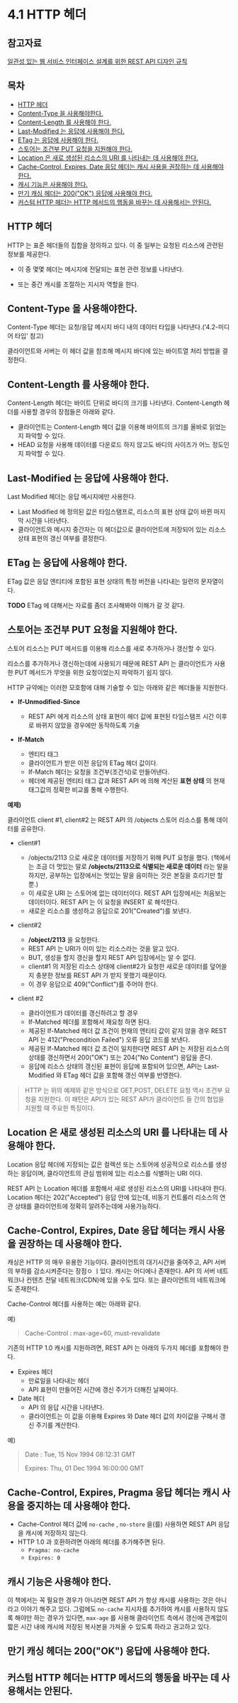 # 4.1 HTTP 헤더

## 참고자료

[일관성 있는 웹 서비스 인터페이스 설계를 위한 REST API 디자인 규칙](www.yes24.com/Product/Goods/17945500) 



## 목차

- [HTTP 헤더](#HTTP-헤더)
- [Content-Type 을 사용해야한다.](#content-type-을-사용해야한다.)
- [Content-Length 를 사용해야 한다.](#content-length-를-사용해야-한다.)
- [Last-Modified 는 응답에 사용해야 한다.](#last-modified-는-응답에-사용해야-한다.)
- [ETag 는 응답에 사용해야 한다.](#etag-는-응답에-사용해야-한다.)
- [스토어는 조건부 PUT 요청을 지원해야 한다.](#스토어는-조건부-put-요청을-지원해야-한다.)
- [Location 은 새로 생성된 리소스의 URI 를 나타내는 데 사용해야 한다.](#location-은-새로-생성된-리소스의-uri-를-나타내는-데-사용해야-한다.)
- [Cache-Control, Expires, Date 응답 헤더는 캐시 사용을 권장하는 데 사용해야 한다.](#cache-control,-expires,-date-응답-헤더는-캐시-사용을-권장하는-데-사용해야-한다.)
- [캐시 기능은 사용해야 한다.](#캐시-기능은-사용해야-한다.)
- [만기 캐싱 헤더는 200("OK") 응답에 사용해야 한다.](#만기-캐싱-헤더는-200("ok")-응답에-사용해야-한다.)
- [커스텀 HTTP 헤더는 HTTP 메서드의 행동을 바꾸는 데 사용해서는 안된다.](#커스텀-http-헤더는-http-메서드의-행동을-바꾸는-데-사용해서는-안된다.)

  

## HTTP 헤더

HTTP 는 표준 헤더들의 집합을 정의하고 있다. 이 중 일부는 요청된 리소스에 관련된 정보를 제공한다.  

- 이 중 몇몇 헤더는 메시지에 전달되는 표현 관련 정보를 나타낸다.

- 또는 중간 캐시를 조절하는 지시자 역할을 한다.

  

## Content-Type 을 사용해야한다.

Content-Type 헤더는 요청/응답 메시지 바디 내의 데이터 타입을 나타낸다.('4.2-미디어 타입' 참고)

클라이언트와 서버는 이 헤더 값을 참조해 메시지 바디에 있는 바이트열 처리 방법을 결정한다.  

## Content-Length 를 사용해야 한다.

Content-Length 헤더는 바이트 단위로 바디의 크기를 나타낸다. Content-Length 헤더를 사용할 경우의 장점들은 아래와 같다.

- 클라이언트는 Content-Length 헤더 값을 이용해 바이트의 크기를 올바로 읽었는지 파악할 수 있다.
- HEAD 요청을 사용해 데이터를 다운로드 하지 않고도 바디의 사이즈가 어느 정도인지 파악할 수 있다.

  

## Last-Modified 는 응답에 사용해야 한다.

Last Modified 헤더는 응답 메시지에만 사용한다. 

- Last Modified 에 정의된 값은 타임스탬프로, 리소스의 표현 상태 값이 바뀐 마지막 시간을 나타낸다.
- 클라이언트와 메시지 중간자는 이 헤더값으로 클라이언트에 저장되어 있는 리소스 상태 표현의 갱신 여부를 결정한다.



## ETag 는 응답에 사용해야 한다.

ETag 값은 응답 엔티티에 포함된 표현 상태의 특정 버전을 나타내는 일련의 문자열이다.

**TODO** ETag 에 대해서는 자료를 좀더 조사해봐야 이해가 갈 것 같다.







## 스토어는 조건부 PUT 요청을 지원해야 한다.

스토어 리소스는 PUT 메서드를 이용해 리소스를 새로 추가하거나 갱신할 수 있다.  

리소스를 추가하거나 갱신하는데에 사용되기 때문에 REST API 는 클라이언트가 사용한 PUT 메서드가 무엇을 위한 요청이었는지 파악하기 쉽지 않다.

HTTP 규약에는 이러한 모호함에 대해 기술할 수 있는 아래와 같은 헤더들을 지원한다. 

- **If-Unmodified-Since**
  
  - REST API 에게 리소스의 상태 표현이 헤더 값에 표현된 타임스탬프 시간 이후로 바뀌지 않았을 경우에만 동작하도록 기술
- **If-Match**
  - 엔티티 태그
  - 클라이언트가 받은 이전 응답의 ETag 헤더 값이다.
  - If-Match 헤더는 요청을 조건부(조건식)로 만들어낸다.
  - 헤더에 제공된 엔티티 태그 값과 REST API 에 의해 계산된 **표현 상태** 의 현재 태그값의 정확한 비교를 통해 수행한다.

  

**예제)**  

클라이언트 client #1, client#2 는 REST API 의 /objects 스토어 리소스를 통해 데이터를 공유한다.

- client#1
  - /objects/2113 으로 새로운 데이터를 저장하기 위해 PUT 요청을 했다.
    (책에서는 조금 더 멋있는 말로 **/objects/2113으로 식별되는 새로운 데이터** 라는 말을 하지만, 공부하는 입장에서는 멋있는 말을 음미하는 것은 본질을 흐리기만 할뿐.)
  - 이 새로운 URI 는 스토어에 없는 데이터이다. REST API 입장에서는 처음보는 데이터이다. REST API 는 이 요청을 INSERT 로 해석한다.
  - 새로운 리소스를 생성하고 응답으로 201("Created")를 보낸다.

- client#2
  - **/object/2113** 을 요청한다.
  - REST API 는 URI가 이미 있는 리소스라는 것을 알고 있다. 
  - BUT, 생성을 할지 갱신을 할지 REST API 입장에서는 알 수 없다.
  - client#1 의 저장된 리소스 상태에 client#2가 요청한 새로운 데이터를 덮어쓸지 충분한 정보를 REST API 가 받지 못했기 때문이다.
  - 이 경우 응답으로 409("Conflict")를 주어야 한다.
- client #2
  - 클라이언트가 데이터를 갱신하려고 할 경우
  - If-Matched 헤더를 포함해서 재요청 하면 된다.
  - 제공된 If-Matched 헤더 값 조건이 현재의 엔티티 값이 같지 않을 경우 REST API 는 412("Precondition Failed") 오류 응답 코드를 보낸다.
  - 제공된 If-Matched 헤더 값 조건이 일치한다면 REST API 는 저장된 리소스의 상태를 갱신하면서 200("OK") 또는 204("No Content") 응답을 준다.
  - 응답에 리소스 상태의 갱신된 표현이 응답에 포함되어 있으면, API는 Last-Modified 와 ETag 헤더 값을 포함해 갱신 여부를 반영한다.

  

> HTTP 는 위의 예제와 같은 방식으로 GET,POST, DELETE 요청 역시 조건부 요청을 지원한다. 이 패턴은 API가 있는 REST API가 클라이언트 들 간의 협업을 지원할 때 주요한 특징이다.

  

## Location 은 새로 생성된 리소스의 URI 를 나타내는 데 사용해야 한다.

Location 응답 헤더에 지정되는 값은 컬렉션 또는 스토어에 성공적으로 리소스를 생성하는 응답이며, 클라이언트의 관심 범위에 있는 리소스를 식별하는 URI 이다.  

REST API 는 Location 헤더를 포함해서 새로 생성된 리소스의 URI를 나타내야 한다. Location 헤더는 202("Accepted") 응답 안에 있는데, 비동기 컨트롤러 리소스의 연관 상태를 클라이언트에 정확히 알려주는데에 사용가능하다.  

  

## Cache-Control, Expires, Date 응답 헤더는 캐시 사용을 권장하는 데 사용해야 한다.

캐싱은 HTTP 의 매우 유용한 기능이다. 클라이언트의 대기시간을 줄여주고, API 서버의 부하를 감소시켜준다는 장점ㅇ ㅣ있다. 캐시는 어디에나 존재한다. API 의 서버 네트워크나 컨텐츠 전달 네트워크(CDN)에 있을 수도 있다. 또는 클라이언트의 네트워크에도 존재한다.

Cache-Control 헤더를 사용하는 예는 아래와 같다.  

예)  

> Cache-Control : max-age=60, must-revalidate

  

기존의 HTTP 1.0 캐시를 지원하려면, REST API 는 아래의 두가지 헤더를 포함해야 한다.

- Expires 헤더
  - 만료일을 나타내는 헤더
  - API 표현이 만들어진 시간에 갱신 주기가 더해진 날짜이다.
- Date 헤더
  - API 의 응답 시간을 나타낸다.
  - 클라이언트는 이 값을 이용해 Expires 와 Date 헤더 값의 차이값을 구해서 갱신 주기를 계산한다.

예)

> Date : Tue, 15 Nov 1994 08:12:31 GMT
>
> Expires: Thu, 01 Dec 1994 16:00:00 GMT



## Cache-Control, Expires, Pragma 응답 헤더는 캐시 사용을 중지하는 데  사용해야 한다.

- Cache-Control 헤더 값에 `no-cache` , `no-store`  을(를) 사용하면 REST API 응답을 캐시에 저장하지 않는다.
- HTTP 1.0 과 호환하려면 아래의 헤더를 추가해주면 된다.
  - `Pragma: no-cache`
  - `Expires: 0`



## 캐시 기능은 사용해야 한다.

이 책에서는 꼭 필요한 경우가 아니라면 REST API 가 항상 캐시를 사용하는 것은 아니라고 이야기 해주고 있다. 그럼에도 `no-cache` 지시자를 추가하여 캐시를 사용하지 않도록 해야만 하는 경우가 있다면, `max-age` 를 사용해 클라이언트 측에서 갱신에 관계없이 짧은 시간 내에 캐시에 저장된 복사본을 가져올 수 있도록 하라고 권고하고 있다.



## 만기 캐싱 헤더는 200("OK") 응답에 사용해야 한다.



## 커스텀 HTTP 헤더는 HTTP 메서드의 행동을 바꾸는 데 사용해서는 안된다.



